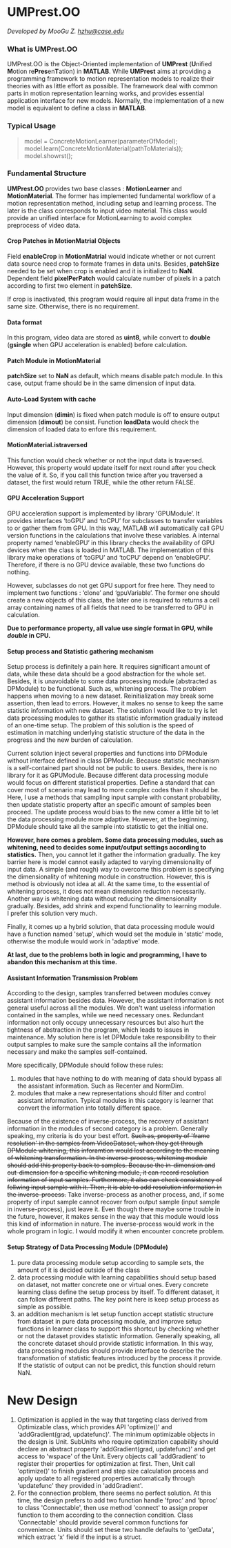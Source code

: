 # UMPrest.OO
*Developed by MooGu Z. <hzhu@case.edu>*

### What is UMPrest.OO
UMPrest.OO is the Object-Oriented implementation of __UMPrest__ (**U**nified **M**otion re**Pres**en**T**ation) in __MATLAB__. While **UMPrest** aims at providing a programming framework to motion representation models to realize their theories with as little effort as possible. The framework deal with common parts in motion representation learning works, and provides essential application interface for new models. Normally, the implementation of a new model is equivalent to define a class in **MATLAB**.

### Typical Usage
> model = ConcreteMotionLearner(parameterOfModel);
> model.learn(ConcreteMotionMaterial(pathToMaterials));
> model.showrst();

### Fundamental Structure
**UMPrest.OO** provides two base classes : **MotionLearner** and **MotionMaterial**. The former has implemented fundamental workflow of a motion representation method, including setup and learning process. The later is the class corresponds to input video material. This class would provide an unified interface for MotionLearning to avoid complex preprocess of video data.

#### Crop Patches in MotionMatrial Objects
Field **enableCrop** in **MotionMatrial** would indicate whether or not current data source need crop to formate frames in data units. Besides, **patchSize** needed to be set when crop is enabled and it is initialized to **NaN**. Dependent field **pixelPerPatch** would calculate number of pixels in a patch according to first two element in **patchSize**.

If crop is inactivated, this program would require all input data frame in the same size. Otherwise, there is no requirement.

#### Data format
In this program, video data are stored as **uint8**, while convert to **double** (**gsingle** when GPU acceleration is enabled) before calculation.

#### Patch Module in MotionMaterial
**patchSize** set to **NaN** as default, which means disable patch module. In this case, output frame should be in the same dimension of input data.

#### Auto-Load System with cache
Input dimension (**dimin**) is fixed when patch module is off to ensure output dimension (**dimout**) be consist. Function **loadData** would check the dimension of loaded data to enfore this requirement.

#### MotionMaterial.istraversed
This function would check whether or not the input data is traversed. However, this property would update itself for next round after you check the value of it. So, if you call this function twice after you traversed a dataset, the first would return TRUE, while the other return FALSE.

#### GPU Acceleration Support
GPU acceleration support is implemented by library 'GPUModule’.  It provides interfaces ‘toGPU’ and ‘toCPU’ for subclasses to transfer variables to or gather them from GPU. In this way, MATLAB will automatically call GPU version functions in the calculations that involve these variables. A internal property named ‘enableGPU’ in this library checks the availability of GPU devices when the class is loaded in MATLAB. The implementation of this library make operations of ‘toGPU’ and ‘toCPU’ depend on ‘enableGPU’. Therefore, if there is no GPU device available, these two functions do nothing.

However, subclasses do not get GPU support for free here. They need to implement two functions : ‘clone’ and ‘gpuVariable’. The former one should create a new objects of this class, the later one is required to returns a cell array containing names of all fields that need to be transferred to GPU in calculation.

**Due to performance property, all value use *single* format in GPU, while *double* in CPU.**

#### Setup process and Statistic gathering mechanism
Setup process is definitely a pain here. It requires significant amount of data, while these data should be a good abstraction for the whole set. Besides, it is unavoidable to some data processing module (abstracted as DPModule) to be functional. Such as, whitening process. The problem happens when moving to a new dataset. Reinitialization may break some assertion, then lead to errors. However, it makes no sense to keep the same statistic information with new dataset. The solution I would like to try is let data processing modules to gather its statistic information gradually instead of an one-time setup. The problem of this solution is the speed of estimation in matching underlying statistic structure of the data in the progress and the new burden of calculation.

Current solution inject several properties and functions into DPModule without interface defined in class DPModule. Because statistic mechanism is a self-contained part should not be public to users. Besides, there is no library for it as GPUModule. Because different data processing module would focus on different statistical properties. Define a standard that can cover most of scenario may lead to more complex codes than it should be. Here, I use a methods that sampling input sample with constant probability, then update statistic property after an specific amount of samples been proceed. The update process would bias to the new comer a little bit to let the data processing module more adaptive. However, at the beginning, DPModule should take all the sample into statistic to get the initial one.

**However, here comes a problem. Some data processing modules, such as whitening, need to decides some input/output settings according to statistics.** Then, you cannot let it gather the information gradually. The key barrier here is model cannot easily adapted to varying dimensionality of input data. A simple (and rough) way to overcome this problem is specifying the dimensionality of whitening module in construction. However, this is method is obviously not idea at all. At the same time, to the essential of whitening process, it does not mean dimension reduction necessarily. Another way is whitening data without reducing the dimensionality gradually. Besides, add shrink and expend functionality to learning module. I prefer this solution very much.

Finally, it comes up a hybrid solution, that data processing module would have a function named 'setup', which would set the module in 'static' mode, otherwise the module would work in 'adaptive' mode.

**At last, due to the problems both in logic and programming, I have to abandon this mechanism at this time.**

#### Assistant Information Transmission Problem
According to the design, samples transferred between modules convey assistant information besides data. However, the assistant information is not general useful across all the modules. We don't want useless information contained in the samples, while we need necessary ones. Redundant information not only occupy unnecessary resources but also hurt the tightness of abstraction in the program, which leads to issues in maintenance. My solution here is let DPModule take responsibility to their output samples to make sure the sample contains all the information necessary and make the samples self-contained.

More specifically, DPModule should follow these rules:
1. modules that have nothing to do with meaning of data should bypass all the assistant information. Such as Recenter and NormDim.
2. modules that make a new representations should filter and control assistant information. Typical modules in this category is learner that convert the information into totally different space.

Because of the existence of inverse-process, the recovery of assistant information in the modules of second category is a problem. Generally speaking, my criteria is do your best effort. ~~Such as, property of 'frame resolution' in the samples from VideoDataset, when they get through DPModule whitening, this inforamtion would lost according to the meaning of whitening transformation. In the inverse-process, whitening module should add this property back to samples. Because the in-dimension and out-dimension for a specific whitening module, it can record resolution information of input samples. Furthermore, it also can check consistency of follwing input sample with it. Then, it is able to add resolution information in the inverse-process.~~ Take inverse-process as another process, and, if some property of input sample cannot recover from output sample (input sample in inverse-process), just leave it. Even though there maybe some trouble in the future, however, it makes sense in the way that this module would loss this kind of information in nature. The inverse-process would work in the whole program in logic. I would modify it when encounter concrete problem.

#### Setup Strategy of Data Processing Module (DPModule)
1. pure data processing module setup according to sample sets, the amount of it is decided outside of the class
2. data processing module with learning capabilities should setup based on dataset, not matter concrete one or virtual ones. Every concrete learning class define the setup process by itself. To different dataset, it can follow different paths. The key point here is keep setup process as simple as possible.
3. an addition mechanism is let setup function accept statistic structure from dataset in pure data processing module, and improve setup functions in learner class to support this shortcut by checking whether or not the dataset provides statistic information. Generally speaking, all the concrete dataset should provide statistic information. In this way, data processing modules should provide interface to describe the transformation of statistic features introduced by the process it provide. If the statistic of output can not be predict, this function should return NaN.


# New Design
1. Optimization is applied in the way that targeting class derived from Optimizable class, which provides API 'optimize()' and 'addGradient(grad, updatefunc)'. The minimum optimizable objects in the design is Unit. SubUnits who require optimization capability should declare an abstract property 'addGradient(grad, updatefunc)' and get access to 'wspace' of the Unit. Every objects call 'addGradient' to register their properties for optimization at first. Then, Unit call 'optimize()' to finish gradient and step size calculation process and apply update to all registered properties automatically through 'updatefunc' they provided in 'addGradient'.
2. For the connection problem, there seems no perfect solution. At this time, the design prefers to add two function handle 'fproc' and 'bproc' to class 'Connectable', then use method 'connect' to assign proper function to them according to the connection condition. Class 'Connectable' should provide several common functions for convenience. Units should set these two handle defaults to 'getData', which extract 'x' field if the input is a struct. 

